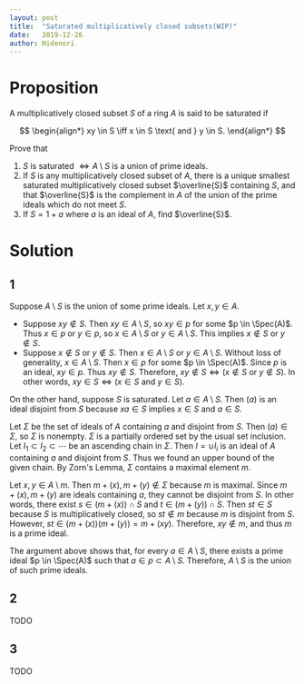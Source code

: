 ```yaml
---
layout: post
title:  "Saturated multiplicatively closed subsets(WIP)"
date:   2019-12-26
author: Hidenori
---
```


# Proposition
A multiplicatively closed subset $S$ of a ring $A$ is said to be saturated if

$$
\begin{align*}
  xy \in S \iff x \in S \text{ and } y \in S.
\end{align*}
$$

Prove that
1. $S$ is saturated $\iff A \setminus S$ is a union of prime ideals.
1. If $S$ is any multiplicatively closed subset of $A$, there is a unique smallest saturated multiplicatively closed subset $\overline{S}$ containing $S$, and that $\overline{S}$ is the complement in $A$ of the union of the prime ideals which do not meet $S$.
1. If $S = 1 + a$ where $a$ is an ideal of $A$, find $\overline{S}$.

# Solution
## 1
Suppose $A \setminus S$ is the union of some prime ideals.
Let $x, y \in A$.
* Suppose $xy \notin S$.
  Then $xy \in A \setminus S$, so $xy \in p$ for some $p \in \Spec(A)$.
  Thus $x \in p$ or $y \in p$, so $x \in A \setminus S$ or $y \in A \setminus S$.
  This implies $x \notin S$ or $y \notin S$.
* Suppose $x \notin S$ or $y \notin S$.
  Then $x \in A \setminus S$ or $y \in A \setminus S$.
  Without loss of generality, $x \in A \setminus S$.
  Then $x \in p$ for some $p \in \Spec(A)$.
  Since $p$ is an ideal, $xy \in p$.
  Thus $xy \notin S$.
Therefore, $xy \notin S \iff (x \notin S \text{ or } y \notin S)$.
In other words, $xy \in S \iff (x \in S \text{ and } y \in S)$.

On the other hand, suppose $S$ is saturated.
Let $a \in A \setminus S$.
Then $(a)$ is an ideal disjoint from $S$ because $xa \in S$ implies $x \in S$ and $a \in S$.

Let $\Sigma$ be the set of ideals of $A$ containing $a$ and disjoint from $S$.
Then $(a) \in \Sigma$, so $\Sigma$ is nonempty.
$\Sigma$ is a partially ordered set by the usual set inclusion.
Let $I_1 \subset I_2 \subset \cdots$ be an ascending chain in $\Sigma$.
Then $I = \cup I_i$ is an ideal of $A$ containing $a$ and disjoint from $S$.
Thus we found an upper bound of the given chain.
By Zorn's Lemma, $\Sigma$ contains a maximal element $m$.

Let $x, y \in A \setminus m$.
Then $m + (x), m + (y) \notin \Sigma$ because $m$ is maximal.
Since $m + (x), m + (y)$ are ideals containing $a$, they cannot be disjoint from $S$.
In other words, there exist $s \in (m + (x)) \cap S$ and $t \in (m + (y)) \cap S$.
Then $st \in S$ because $S$ is multiplicatively closed, so $st \notin m$ because $m$ is disjoint from $S$.
However, $st \in (m + (x))(m + (y)) = m + (xy)$.
Therefore, $xy \notin m$, and thus $m$ is a prime ideal.

The argument above shows that, for every $a \in A \setminus S$, there exists a prime ideal $p \in \Spec(A)$ such that $a \in p \subset A \setminus S$.
Therefore, $A \setminus S$ is the union of such prime ideals.

## 2
TODO

## 3
TODO
